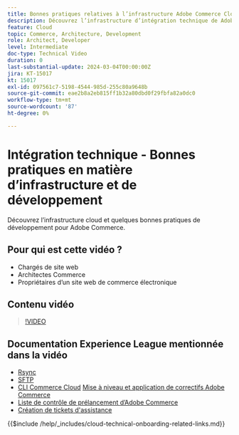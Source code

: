 ```yaml
---
title: Bonnes pratiques relatives à l’infrastructure Adobe Commerce Cloud et au développement
description: Découvrez l’infrastructure d’intégration technique de Adobe Commerce Cloud et les bonnes pratiques de développement.
feature: Cloud
topic: Commerce, Architecture, Development
role: Architect, Developer
level: Intermediate
doc-type: Technical Video
duration: 0
last-substantial-update: 2024-03-04T00:00:00Z
jira: KT-15017
kt: 15017
exl-id: 097561c7-5198-4544-985d-255c80a9648b
source-git-commit: eae2b8a2eb815ff1b32a80dbd0f29fbfa82a0dc0
workflow-type: tm+mt
source-wordcount: '87'
ht-degree: 0%

---
```


# Intégration technique - Bonnes pratiques en matière d’infrastructure et de développement

Découvrez l’infrastructure cloud et quelques bonnes pratiques de développement pour Adobe Commerce.

## Pour qui est cette vidéo ?

- Chargés de site web
- Architectes Commerce
- Propriétaires d’un site web de commerce électronique

## Contenu vidéo

>[!VIDEO](https://video.tv.adobe.com/v/3427679?learn=on)

## Documentation Experience League mentionnée dans la vidéo

- [Rsync](https://experienceleague.adobe.com/docs/commerce-cloud-service/user-guide/develop/deploy/staging-production.html#migrate-files-using-rsync)
- [SFTP](https://experienceleague.adobe.com/docs/commerce-cloud-service/user-guide/develop/secure-connections.html#sftp)
- [CLI Commerce Cloud](https://experienceleague.adobe.com/docs/commerce-cloud-service/user-guide/dev-tools/cloud-cli/cloud-cli-overview.html)
  [Mise à niveau et application de correctifs Adobe Commerce](https://experienceleague.adobe.com/docs/commerce-cloud-service/user-guide/develop/upgrade/apply-patches.html)
- [Liste de contrôle de prélancement d’Adobe Commerce](https://experienceleague.adobe.com/docs/commerce-cloud-service/user-guide/launch/checklist.html)
- [Création de tickets d&#39;assistance](https://experienceleague.adobe.com/docs/commerce-knowledge-base/kb/help-center-guide/magento-help-center-user-guide.html)

{{$include /help/_includes/cloud-technical-onboarding-related-links.md}}
